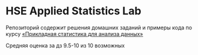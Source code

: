 # HSE Applied Statistics Lab

Репозиторий содержит решения домашних заданий и примеры кода по курсу
[«Прикладная статистика для анализа данных»](https://www.hse.ru/edu/courses/749648739) 

Средняя оценка за дз 9.5-10 из 10 возможных
